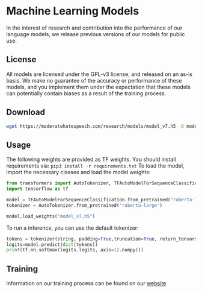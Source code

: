 # Machine Learning Models
In the interest of research and contribution into the performance of our language models, we release previous versions of our models for public use.

## License
All models are licensed under the GPL-v3 license, and released on an as-is basis. We make no guarantee of the accuracy or performance of these models, and you implement them under the expectation that these models can potentially contain biases as a result of the training process.

## Download

```bash
wget https://moderatehatespeech.com/research/models/model_v7.h5 -O model_v7.h5
```

## Usage
The following weights are provided as TF weights. You should install requirements via:
```pip3 install -r requirements.txt``` 
To load the model, import the necessary classes and load the model weights:
```python
from transformers import AutoTokenizer, TFAutoModelForSequenceClassification
import tensorflow as tf

model = TFAutoModelForSequenceClassification.from_pretrained("roberta-large")
tokenizer = AutoTokenizer.from_pretrained('roberta-large')

model.load_weights("model_v7.h5")
```

To run a inference, you can use the default tokenizer:

```python
tokens = tokenizer(string, padding=True,truncation=True, return_tensors='tf', max_length=256)
logits=model.predict(dict(tokens))
print(tf.nn.softmax(logits.logits, axis=1).numpy())
```

## Training
Information on our training process can be found on our [website](https://moderatehatespeech.com/framework/)
